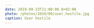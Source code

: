 ```yaml
---
date: 2019-09-23T11:00:00.0+02:00
photo: /photos/2019/09/user_hostile.jpg
caption: User hostile
---
```

